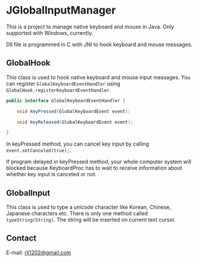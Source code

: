# JGlobalInputManager
This is a project to manage native keyboard and mouse in Java.
Only supported with Windows, currently.

Dll file is programmed in C with JNI to hook keyboard and mouse messages.

## GlobalHook
This class is used to hook native keyboard and mouse input messages.
You can register `GlobalKeyboardEventHandler` using `GlobalHook.registerKeyboardEventHandler`.

```Java
public interface GlobalKeyboardEventHandler {

	void keyPressed(GlobalKeyboardEvent event);

	void keyReleased(GlobalKeyboardEvent event);

}
```

In keyPressed method, you can cancel key input by calling `event.setCanceled(true);`.

If program delayed in keyPressed method, your whole computer system will blocked because KeyboardProc has to wait to receive information about whether key input is canceled or not.

## GlobalInput
This class is used to type a unicode character like Korean, Chinese, Japanese characters etc.
There is only one method called `typeString(String)`.
The string will be inserted on current text cursor.

## Contact
E-mail: rlj1202@gmail.com

